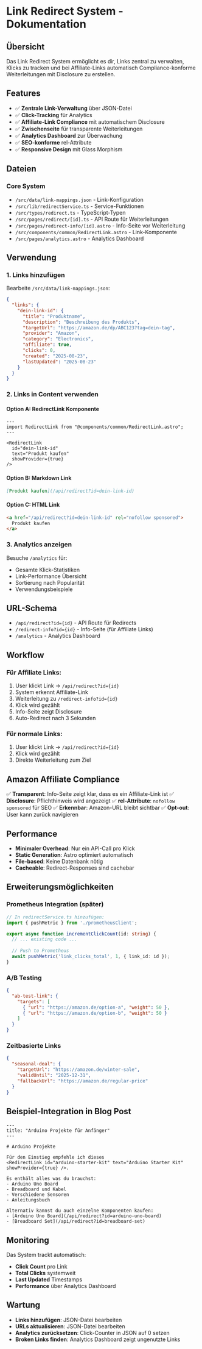 # Link Redirect System - Dokumentation

## Übersicht

Das Link Redirect System ermöglicht es dir, Links zentral zu verwalten, Klicks zu tracken und bei Affiliate-Links automatisch Compliance-konforme Weiterleitungen mit Disclosure zu erstellen.

## Features

- ✅ **Zentrale Link-Verwaltung** über JSON-Datei
- ✅ **Click-Tracking** für Analytics
- ✅ **Affiliate-Link Compliance** mit automatischem Disclosure
- ✅ **Zwischenseite** für transparente Weiterleitungen
- ✅ **Analytics Dashboard** zur Überwachung
- ✅ **SEO-konforme** rel-Attribute
- ✅ **Responsive Design** mit Glass Morphism

## Dateien

### Core System
- `/src/data/link-mappings.json` - Link-Konfiguration
- `/src/lib/redirectService.ts` - Service-Funktionen
- `/src/types/redirect.ts` - TypeScript-Typen
- `/src/pages/redirect/[id].ts` - API Route für Weiterleitungen
- `/src/pages/redirect-info/[id].astro` - Info-Seite vor Weiterleitung
- `/src/components/common/RedirectLink.astro` - Link-Komponente
- `/src/pages/analytics.astro` - Analytics Dashboard

## Verwendung

### 1. Links hinzufügen

Bearbeite `/src/data/link-mappings.json`:

```json
{
  "links": {
    "dein-link-id": {
      "title": "Produktname",
      "description": "Beschreibung des Produkts",
      "targetUrl": "https://amazon.de/dp/ABC123?tag=dein-tag",
      "provider": "Amazon",
      "category": "Electronics",
      "affiliate": true,
      "clicks": 0,
      "created": "2025-08-23",
      "lastUpdated": "2025-08-23"
    }
  }
}
```

### 2. Links in Content verwenden

#### Option A: RedirectLink Komponente
```astro
---
import RedirectLink from "@components/common/RedirectLink.astro";
---

<RedirectLink 
  id="dein-link-id" 
  text="Produkt kaufen"
  showProvider={true} 
/>
```

#### Option B: Markdown Link
```markdown
[Produkt kaufen](/api/redirect?id=dein-link-id)
```

#### Option C: HTML Link
```html
<a href="/api/redirect?id=dein-link-id" rel="nofollow sponsored">
  Produkt kaufen
</a>
```

### 3. Analytics anzeigen

Besuche `/analytics` für:
- Gesamte Klick-Statistiken
- Link-Performance Übersicht  
- Sortierung nach Popularität
- Verwendungsbeispiele

## URL-Schema

- `/api/redirect?id={id}` - API Route für Redirects
- `/redirect-info?id={id}` - Info-Seite (für Affiliate Links)
- `/analytics` - Analytics Dashboard

## Workflow

### Für Affiliate Links:
1. User klickt Link → `/api/redirect?id={id}`
2. System erkennt Affiliate-Link
3. Weiterleitung zu `/redirect-info?id={id}`
4. Klick wird gezählt
5. Info-Seite zeigt Disclosure
6. Auto-Redirect nach 3 Sekunden

### Für normale Links:
1. User klickt Link → `/api/redirect?id={id}`
2. Klick wird gezählt
3. Direkte Weiterleitung zum Ziel

## Amazon Affiliate Compliance

✅ **Transparent**: Info-Seite zeigt klar, dass es ein Affiliate-Link ist
✅ **Disclosure**: Pflichthinweis wird angezeigt
✅ **rel-Attribute**: `nofollow sponsored` für SEO
✅ **Erkennbar**: Amazon-URL bleibt sichtbar
✅ **Opt-out**: User kann zurück navigieren

## Performance

- **Minimaler Overhead**: Nur ein API-Call pro Klick
- **Static Generation**: Astro optimiert automatisch
- **File-based**: Keine Datenbank nötig
- **Cacheable**: Redirect-Responses sind cachebar

## Erweiterungsmöglichkeiten

### Prometheus Integration (später)
```typescript
// In redirectService.ts hinzufügen:
import { pushMetric } from './prometheusClient';

export async function incrementClickCount(id: string) {
  // ... existing code ...
  
  // Push to Prometheus
  await pushMetric('link_clicks_total', 1, { link_id: id });
}
```

### A/B Testing
```json
{
  "ab-test-link": {
    "targets": [
      { "url": "https://amazon.de/option-a", "weight": 50 },
      { "url": "https://amazon.de/option-b", "weight": 50 }
    ]
  }
}
```

### Zeitbasierte Links
```json
{
  "seasonal-deal": {
    "targetUrl": "https://amazon.de/winter-sale",
    "validUntil": "2025-12-31",
    "fallbackUrl": "https://amazon.de/regular-price"
  }
}
```

## Beispiel-Integration in Blog Post

```mdx
---
title: "Arduino Projekte für Anfänger"
---

# Arduino Projekte

Für den Einstieg empfehle ich dieses 
<RedirectLink id="arduino-starter-kit" text="Arduino Starter Kit" showProvider={true} />.

Es enthält alles was du brauchst:
- Arduino Uno Board
- Breadboard und Kabel
- Verschiedene Sensoren
- Anleitungsbuch

Alternativ kannst du auch einzelne Komponenten kaufen:
- [Arduino Uno Board](/api/redirect?id=arduino-uno-board)
- [Breadboard Set](/api/redirect?id=breadboard-set)
```

## Monitoring

Das System trackt automatisch:
- **Click Count** pro Link
- **Total Clicks** systemweit
- **Last Updated** Timestamps
- **Performance** über Analytics Dashboard

## Wartung

- **Links hinzufügen**: JSON-Datei bearbeiten
- **URLs aktualisieren**: JSON-Datei bearbeiten  
- **Analytics zurücksetzen**: Click-Counter in JSON auf 0 setzen
- **Broken Links finden**: Analytics Dashboard zeigt ungenutzte Links
